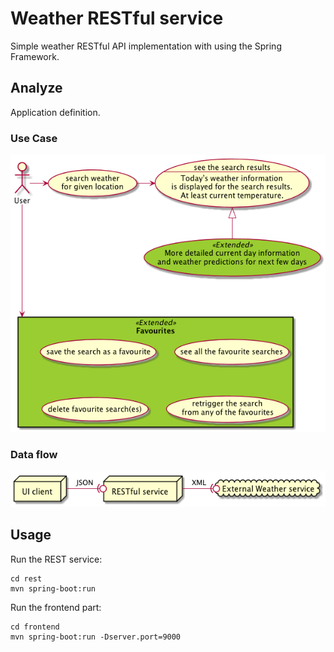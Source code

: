 # Weather RESTful service

Simple weather RESTful API implementation with using the Spring Framework.

## Analyze 

Application definition.

### Use Case

![use-case](docs/use-case.png)

### Data flow

![data-flow](docs/data-flow.png)

## Usage

Run the REST service:
```
cd rest
mvn spring-boot:run
```

Run the frontend part:
```
cd frontend
mvn spring-boot:run -Dserver.port=9000
```

